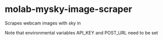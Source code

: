# molab-mysky-image-scraper
Scrapes webcam images with sky in

Note that environmental variables API_KEY and POST_URL need to be set
